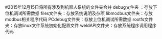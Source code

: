 #2015年12月15日将所有涉及到机器人系统的文件夹合并
debug文件夹 ：存放下位机调试所需数据
files文件夹：存放系统说明及杂项
libmodbus文件夹：存放modbus相关程序代码
PCdebug文件夹：存放上位机调试所需数据
rootfs文件夹：存放linux文件系统初始化配置文件
weldAPI文件夹：存放系统程序调用程序代码



